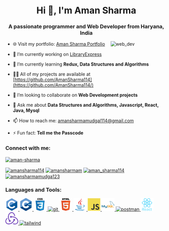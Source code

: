 
<!--
**AmanSharma114/AmanSharma114** is a ✨ _special_ ✨ repository because its `README.md` (this file) appears on your GitHub profile.
-->

<h1 align="center">Hi 👋, I'm Aman Sharma</h1>
<h3 align="center">A passionate programmer and Web Developer from Haryana, India</h3>
<img align="right" alt="web_dev" width="35%" src="https://www.aagnia.com/wp-content/uploads/2021/12/39998-web-development.gif">

- 🌐 Visit my portfolio: [Aman Sharma Portfolio](https://amansharmamudgal.netlify.app/)
- 🔭 I’m currently working on [LibraryExpress](https://github.com/AmanSharma114/amanlibrary)

- 🌱 I’m currently learning **Redux, Data Structures and Algorithms**

- 👨‍💻 All of my projects are available at [https://github.com/AmanSharma114](https://github.com/AmanSharma114/)

- 👯 I’m looking to collaborate on **Web Development projects**

- 💬 Ask me about **Data Structures and Algorithms, Javascript, React, Java, Mysql**

- 📫 How to reach me: [amansharmamudgal114@gmail.com](mailto:amansharmamudgal114@gmail.com)

- ⚡ Fun fact: **Tell me the Passcode**







<h3 align="left">Connect with me:</h3>
<p>
  <a href="https://www.linkedin.com/in/amansharma114/" target="_blank"><img align="center" src="https://img.shields.io/badge/LinkedIn-%230A66C2.svg?&style=for-the-badge&logo=linkedin&logoColor=white" alt="aman-sharma" height="30" /></a>
</p>
<p align="left">
<a href="https://linkedin.com/in/amansharma114" target="blank"><img align="center" src="https://raw.githubusercontent.com/rahuldkjain/github-profile-readme-generator/master/src/images/icons/Social/linked-in-alt.svg" alt="amansharma114" height="30" width="40" /></a>
<a href="https://www.codechef.com/users/amansharmam" target="blank"><img align="center" src="https://cdn.jsdelivr.net/npm/simple-icons@3.1.0/icons/codechef.svg" alt="amansharmam" height="30" width="40" /></a>
<a href="https://www.leetcode.com/aman_sharma114" target="blank"><img align="center" src="https://raw.githubusercontent.com/rahuldkjain/github-profile-readme-generator/master/src/images/icons/Social/leet-code.svg" alt="aman_sharma114" height="30" width="40" /></a>
<a href="https://auth.geeksforgeeks.org/user/amansharmamudga123" target="blank"><img align="center" src="https://raw.githubusercontent.com/rahuldkjain/github-profile-readme-generator/master/src/images/icons/Social/geeks-for-geeks.svg" alt="amansharmamudga123" height="30" width="40" /></a>
</p>

<h3 align="left">Languages and Tools:</h3>
<p align="left"> <a href="https://www.cprogramming.com/" target="_blank" rel="noreferrer"> <img src="https://raw.githubusercontent.com/devicons/devicon/master/icons/c/c-original.svg" alt="c" width="40" height="40"/> </a> <a href="https://www.w3schools.com/cpp/" target="_blank" rel="noreferrer"> <img src="https://raw.githubusercontent.com/devicons/devicon/master/icons/cplusplus/cplusplus-original.svg" alt="cplusplus" width="40" height="40"/> </a> <a href="https://www.w3schools.com/css/" target="_blank" rel="noreferrer"> <img src="https://raw.githubusercontent.com/devicons/devicon/master/icons/css3/css3-original-wordmark.svg" alt="css3" width="40" height="40"/> </a> <a href="https://git-scm.com/" target="_blank" rel="noreferrer"> <img src="https://www.vectorlogo.zone/logos/git-scm/git-scm-icon.svg" alt="git" width="40" height="40"/> </a> <a href="https://www.w3.org/html/" target="_blank" rel="noreferrer"> <img src="https://raw.githubusercontent.com/devicons/devicon/master/icons/html5/html5-original-wordmark.svg" alt="html5" width="40" height="40"/> </a> <a href="https://www.java.com" target="_blank" rel="noreferrer"> <img src="https://raw.githubusercontent.com/devicons/devicon/master/icons/java/java-original.svg" alt="java" width="40" height="40"/> </a> <a href="https://developer.mozilla.org/en-US/docs/Web/JavaScript" target="_blank" rel="noreferrer"> <img src="https://raw.githubusercontent.com/devicons/devicon/master/icons/javascript/javascript-original.svg" alt="javascript" width="40" height="40"/> </a> <a href="https://www.mysql.com/" target="_blank" rel="noreferrer"> <img src="https://raw.githubusercontent.com/devicons/devicon/master/icons/mysql/mysql-original-wordmark.svg" alt="mysql" width="40" height="40"/> </a> <a href="https://postman.com" target="_blank" rel="noreferrer"> <img src="https://www.vectorlogo.zone/logos/getpostman/getpostman-icon.svg" alt="postman" width="40" height="40"/> </a> <a href="https://reactjs.org/" target="_blank" rel="noreferrer"> <img src="https://raw.githubusercontent.com/devicons/devicon/master/icons/react/react-original-wordmark.svg" alt="react" width="40" height="40"/> </a> <a href="https://redux.js.org" target="_blank" rel="noreferrer"> <img src="https://raw.githubusercontent.com/devicons/devicon/master/icons/redux/redux-original.svg" alt="redux" width="40" height="40"/> </a> <a href="https://tailwindcss.com/" target="_blank" rel="noreferrer"> <img src="https://www.vectorlogo.zone/logos/tailwindcss/tailwindcss-icon.svg" alt="tailwind" width="40" height="40"/> </a> </p>








